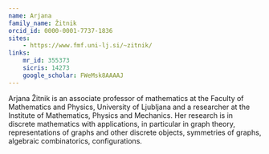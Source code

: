 ```yaml
---
name: Arjana
family_name: Žitnik
orcid_id: 0000-0001-7737-1836
sites:
    - https://www.fmf.uni-lj.si/~zitnik/
links:
    mr_id: 355373
    sicris: 14273
    google_scholar: FWeMsk8AAAAJ
---
```


Arjana Žitnik is an associate professor of mathematics at the Faculty of Mathematics and Physics, University of Ljubljana and a researcher at the Institute of Mathematics, Physics and  Mechanics. Her research is in discrete mathematics with applications, in particular in graph theory, representations of graphs and other discrete objects, symmetries of graphs, algebraic combinatorics, configurations. 
